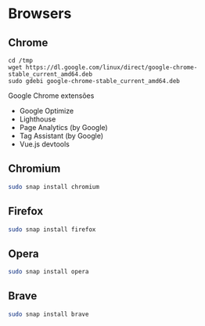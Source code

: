 # Browsers

## Chrome

```
cd /tmp
wget https://dl.google.com/linux/direct/google-chrome-stable_current_amd64.deb
sudo gdebi google-chrome-stable_current_amd64.deb
```

Google Chrome extensões
- Google Optimize
- Lighthouse
- Page Analytics (by Google)
- Tag Assistant (by Google)
- Vue.js devtools

## Chromium

```bash
sudo snap install chromium
```

## Firefox

```bash
sudo snap install firefox
```

## Opera

```bash
sudo snap install opera
```

## Brave

```bash
sudo snap install brave
```